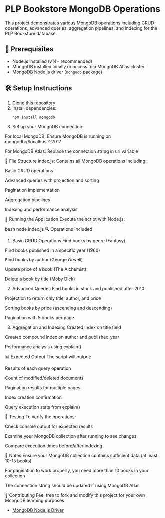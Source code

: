 # PLP Bookstore MongoDB Operations

This project demonstrates various MongoDB operations including CRUD operations, advanced queries, aggregation pipelines, and indexing for the PLP Bookstore database.

## 📌 Prerequisites

- Node.js installed (v14+ recommended)
- MongoDB installed locally or access to a MongoDB Atlas cluster
- MongoDB Node.js driver (`mongodb` package)

## 🛠️ Setup Instructions

1. Clone this repository
2. Install dependencies:
   ```bash
   npm install mongodb
3. Set up your MongoDB connection:

For local MongoDB: Ensure MongoDB is running on mongodb://localhost:27017

For MongoDB Atlas: Replace the connection string in uri variable

📂 File Structure
index.js: Contains all MongoDB operations including:

Basic CRUD operations

Advanced queries with projection and sorting

Pagination implementation

Aggregation pipelines

Indexing and performance analysis

🚀 Running the Application
Execute the script with Node.js:

bash
node index.js
🔍 Operations Included
1. Basic CRUD Operations
Find books by genre (Fantasy)

Find books published in a specific year (1960)

Find books by author (George Orwell)

Update price of a book (The Alchemist)

Delete a book by title (Moby Dick)

2. Advanced Queries
Find books in stock and published after 2010

Projection to return only title, author, and price

Sorting books by price (ascending and descending)

Pagination with 5 books per page

3. Aggregation and Indexing
Created index on title field

Created compound index on author and published_year

Performance analysis using explain()

📊 Expected Output
The script will output:

Results of each query operation

Count of modified/deleted documents

Pagination results for multiple pages

Index creation confirmation

Query execution stats from explain()

🧪 Testing
To verify the operations:

Check console output for expected results

Examine your MongoDB collection after running to see changes

Compare execution times before/after indexing

📝 Notes
Ensure your MongoDB collection contains sufficient data (at least 10-15 books)

For pagination to work properly, you need more than 10 books in your collection

The connection string should be updated if using MongoDB Atlas

🤝 Contributing
Feel free to fork and modify this project for your own MongoDB learning purposes
- [MongoDB Node.js Driver](https://mongodb.github.io/node-mongodb-native/) 
